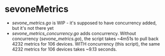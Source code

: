 # sevoneMetrics

- *sevone_metrics.go* is WIP - it's supposed to have concurrency added, but it's not there yet
- *sevone_metrics_concurrency.go* adds concurrency. Without concurrency (*sevone_metrics.go*), the script takes ~4m51s to pull back 4232 metrics for 106 devices. WITH concurrency (this script), the same 4232 metrics for 106 devices takes ~9.13 seconds.
